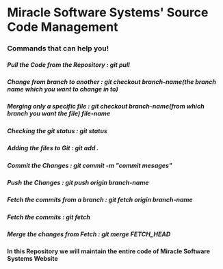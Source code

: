 # Miracle Software Systems' Source Code Management
### Commands that can help you!
##### Pull the Code from the Repository       :    git pull
##### Change from branch to another           :    git checkout branch-name(the branch name which you want to change in to)
##### Merging only a specific file            :    git checkout branch-name(from which branch you want the file) file-name
##### Checking the git status                 :    git status
##### Adding the files to Git                 :    git add .
##### Commit the Changes                      :    git commit -m "commit mesages"
##### Push the Changes                        :    git push origin branch-name
##### Fetch the commits from a branch         :    git fetch origin branch-name
##### Fetch the commits                       :    git fetch
##### Merge the changes from Fetch            :    git merge FETCH_HEAD  

#### In this Repository we will maintain the entire code of Miracle Software Systems Website 
